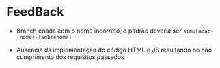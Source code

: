# FeedBack

- Branch criada com o nome incorreto, o padrão deveria ser ```simulacao-[nome]-[sobrenome]```

- Ausência da implementação do código HTML e JS resultando no não cumprimento dos requisitos passados